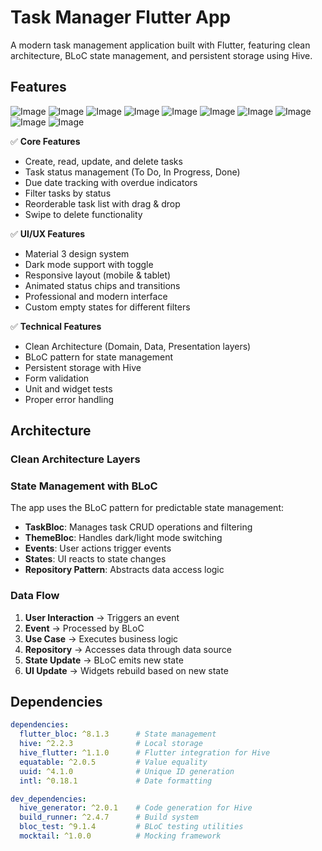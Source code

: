 # Task Manager Flutter App

A modern task management application built with Flutter, featuring clean architecture, BLoC state management, and persistent storage using Hive.

## Features
![Image](https://github.com/user-attachments/assets/f128ce96-e547-456d-8759-29d2702f30df)
![Image](https://github.com/user-attachments/assets/ff1de175-7906-44c4-a791-aa697cb16639)
![Image](https://github.com/user-attachments/assets/6e68a72e-fa54-4b7b-9ed8-95deed533780)
![Image](https://github.com/user-attachments/assets/12eeb616-4b8d-4c22-8c43-5ed69bd5d096)
![Image](https://github.com/user-attachments/assets/0057dfa2-2419-43bf-b1b7-5ea7dc0623e8)
![Image](https://github.com/user-attachments/assets/d07b2b60-979b-41ef-a58e-5122b348b275)
![Image](https://github.com/user-attachments/assets/016aa2bd-052d-42eb-8ec0-7817a4586977)
![Image](https://github.com/user-attachments/assets/3acdca58-10de-4550-b753-41b48ff32d8a)
![Image](https://github.com/user-attachments/assets/f07d356f-562d-4ca1-a14b-9acf84d09913)
![Image](https://github.com/user-attachments/assets/1f8dc333-1ab4-4577-8352-3467a5c957ed)

✅ **Core Features**
- Create, read, update, and delete tasks
- Task status management (To Do, In Progress, Done)
- Due date tracking with overdue indicators
- Filter tasks by status
- Reorderable task list with drag & drop
- Swipe to delete functionality

✅ **UI/UX Features**
- Material 3 design system
- Dark mode support with toggle
- Responsive layout (mobile & tablet)
- Animated status chips and transitions
- Professional and modern interface
- Custom empty states for different filters

✅ **Technical Features**
- Clean Architecture (Domain, Data, Presentation layers)
- BLoC pattern for state management
- Persistent storage with Hive
- Form validation
- Unit and widget tests
- Proper error handling

## Architecture

### Clean Architecture Layers

### State Management with BLoC

The app uses the BLoC pattern for predictable state management:

- **TaskBloc**: Manages task CRUD operations and filtering
- **ThemeBloc**: Handles dark/light mode switching
- **Events**: User actions trigger events
- **States**: UI reacts to state changes
- **Repository Pattern**: Abstracts data access logic

### Data Flow

1. **User Interaction** → Triggers an event
2. **Event** → Processed by BLoC
3. **Use Case** → Executes business logic
4. **Repository** → Accesses data through data source
5. **State Update** → BLoC emits new state
6. **UI Update** → Widgets rebuild based on new state

## Dependencies
```yaml
dependencies:
  flutter_bloc: ^8.1.3      # State management
  hive: ^2.2.3              # Local storage
  hive_flutter: ^1.1.0      # Flutter integration for Hive
  equatable: ^2.0.5         # Value equality
  uuid: ^4.1.0              # Unique ID generation
  intl: ^0.18.1             # Date formatting

dev_dependencies:
  hive_generator: ^2.0.1    # Code generation for Hive
  build_runner: ^2.4.7      # Build system
  bloc_test: ^9.1.4         # BLoC testing utilities
  mocktail: ^1.0.0          # Mocking framework

